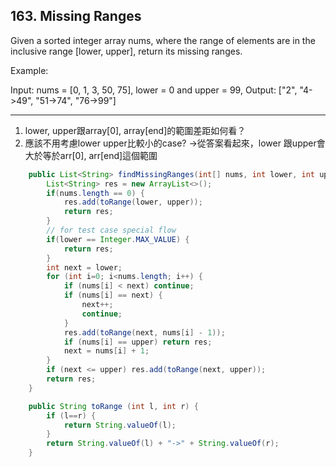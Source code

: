 ## 163. Missing Ranges

Given a sorted integer array nums, where the range of elements are in the inclusive range [lower, upper], return its missing ranges.

Example:

Input: nums = [0, 1, 3, 50, 75], lower = 0 and upper = 99,
Output: ["2", "4->49", "51->74", "76->99"]

----

1. lower, upper跟array[0], array[end]的範圍差距如何看？
1. 應該不用考慮lower upper比較小的case? ->從答案看起來，lower 跟upper會大於等於arr[0], arr[end]這個範圍

```java
    public List<String> findMissingRanges(int[] nums, int lower, int upper) {
        List<String> res = new ArrayList<>();
        if(nums.length == 0) {
            res.add(toRange(lower, upper));
            return res;
        }
        // for test case special flow
        if(lower == Integer.MAX_VALUE) {
            return res;
        }
        int next = lower;
        for (int i=0; i<nums.length; i++) {
            if (nums[i] < next) continue;
            if (nums[i] == next) {
                next++;
                continue;
            }
            res.add(toRange(next, nums[i] - 1));
            if (nums[i] == upper) return res;
            next = nums[i] + 1;
        }
        if (next <= upper) res.add(toRange(next, upper));
        return res;
    }

	public String toRange (int l, int r) {
        if (l==r) {
            return String.valueOf(l);
        }
        return String.valueOf(l) + "->" + String.valueOf(r);
    }
```
